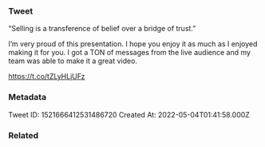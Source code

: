 ### Tweet
“Selling is a transference of belief over a bridge of trust.”

I’m very proud of this presentation. I hope you enjoy it as much as I enjoyed making it for you. I got a TON of messages from the live audience and my team was able to make it a great video.

https://t.co/tZLyHLjUFz

### Metadata
Tweet ID: 1521666412531486720
Created At: 2022-05-04T01:41:58.000Z

### Related

